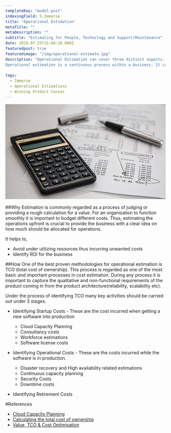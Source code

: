 ```yaml
---
templateKey: "model-post"
indexingField: 5-Immerse
title: 'Operational Estimation'
metaTitle: ""
metaDescription: ""
subtitle: "Estimating for People, Technology and Support/Maintenance"
date: 2019-07-25T15:04:10.000Z
featuredpost: true
featuredimage: "/img/operational-estimate.jpg"
description: "Operational Estimation can cover three distinct aspects. i.e. Technology, People, and Support/Maintenance. In the current era businesses leveraging cloud is a common phenomenon, this makes estimating infrastructure costs more accurate and effortless with structured approaches. When it comes to estimating workforce and support and maintenance many recommend traditional methodologies can be utilised. 
Operational estimation is a continuous process within a business. It can be applied to both green field and brown field project"

tags:
  - Immerse
  - Operational Estimations
  - Winning Product Canvas
---
```


![flavor wheel](/img/operational-estimate.jpg)

##Why
Estimation is commonly regarded as a process of judging or providing a rough calculation for a value.
For an organisation to function smoothly it is important to budget different costs. Thus, estimating the operations upfront is crucial to provide the business with a clear idea on how much should be allocated for operations.

It helps to,

- Avoid under utilizing resources thus incurring unwanted costs
- Identify ROI for the business

##How
One of the best proven methodologies for operational estimation is TCO (total cost of ownership). This process is regarded as one of the most basic and important processes in cost estimation. During any process it is important to capture the qualitative and non-functional requirements of the product coming in from the product architecture(reliability, scalability etc).

Under the process of identifying TCO many key activities should be carried out under 3 stages.

- Identifying Startup Costs - These are the cost incurred when getting a new software into production

  - Cloud Capacity Planning
  - Consultancy costs
  - Workforce estimations
  - Software license costs

- Identifying Operational Costs - These are the costs incurred while the software is in production.

  - Disaster recovery and High availability related estimations
  - Continuous capacity planning
  - Security Costs
  - Downtime costs

- Identifying Retirement Costs

#References

- [Cloud Capacity Planning](https://increment.com/cloud/an-engineers-guide-to-cloud-capacity-planning/)
- [Calculating the total cost of ownership](https://www.cio.com/article/3005705/calculating-the-total-cost-of-ownership-for-enterprise-software.html)
- [Value, TCO & Cost Optimisation](https://www.slideshare.net/AmazonWebServices/value-tco-cost-optimisation-on-aws)
